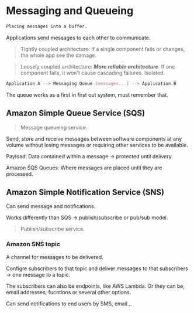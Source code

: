 # Messaging and Queueing

```sh
Placing messages into a buffer.
```

Applications send messages to each other to communicate.

> Tightly coupled architecture: If a single component fails or changes, the whole app see the damage.

> Loosely coupled architecture: ***More reliable architecture***. If one component fails, it won't cause cascading failures. Isolated.

```sh
Application A --> Messaging Queue [messages...] --> Application B
```

The queue works as a first in first out system, must remember that.

## Amazon Simple Queue Service (SQS)

> Message queueing service.

Send, store and receive messages between software components at any volume without losing messages or requiring other services to be available.

Payload: Data contained within a message -> protected until delivery.

Amazon SQS Queues: Where messages are placed until they are processed.

## Amazon Simple Notification Service (SNS)

Can send message and notifications.

Works differently than SQS -> publish/subscribe or pub/sub model.

> Publish/subscribe service.

### Amazon SNS topic

A channel for messages to be delivered.

Configre subscribers to that topic and deliver messages to that subscribers -> one message to a topic.

The subscribers can also be endpoints, like AWS Lambda. Or they can be, email addresses, fucntions or several other options.

Can send notifications to end users by SMS, email...


